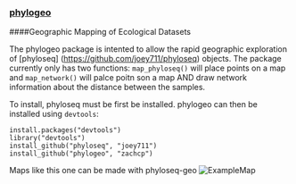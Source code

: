 ### [phylogeo](http://zachcp.github.com/phylogeo/)

####Geographic Mapping of Ecological Datasets

The phylogeo package is intented to allow the rapid geographic exploration of [phyloseq] (https://github.com/joey711/phyloseq) objects. The package currently only has two functions: `map_phyloseq()` will place points on a map and `map_network()` will palce poitn son a map AND draw network information about the distance between the samples.

To install, phyloseq must be first be installed. phylogeo can then be installed using `devtools`:

```
install.packages("devtools")
library("devtools")
install_github("phyloseq", "joey711")
install_github("phylogeo", "zachcp")
```

Maps like this one can be made with phyloseq-geo ![ExampleMap](https://dl.dropboxusercontent.com/u/1803062/examplemap.png)

